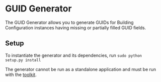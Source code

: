 # GUID Generator

The GUID Generator allows you to generate GUIDs for Building Configuration
instances having missing or partially filled GUID fields.

## Setup

To instantiate the generator and its dependencies, run
`sudo python setup.py install`

The generator cannot be run as a standalone application and must be run with the
[toolkit](../toolkit.py).
